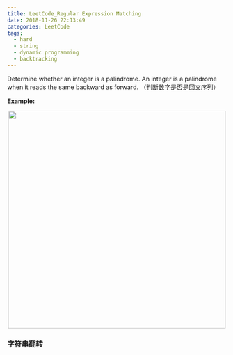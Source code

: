 ```yaml
---
title: LeetCode_Regular Expression Matching
date: 2018-11-26 22:13:49
categories: LeetCode
tags: 
  - hard
  - string
  - dynamic programming
  - backtracking
---
```


Determine whether an integer is a palindrome. An integer is a palindrome when it reads the same backward as forward.
（判断数字是否是回文序列）

<!--more-->

**Example:**

<div align=center>
	<img src="/images/leetcode_9.png" width = "500" align=center/>
</div>


### 字符串翻转